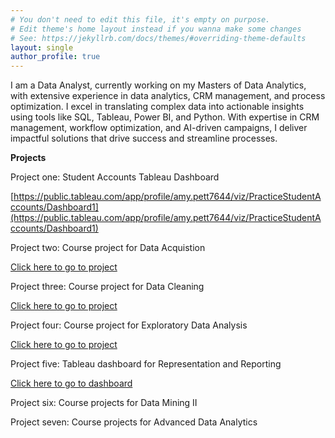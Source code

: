 ```yaml
---
# You don't need to edit this file, it's empty on purpose.
# Edit theme's home layout instead if you wanna make some changes
# See: https://jekyllrb.com/docs/themes/#overriding-theme-defaults
layout: single
author_profile: true
---
```


I am a Data Analyst, currently working on my Masters of Data Analytics, with extensive experience in data analytics, CRM management, and process optimization.  I excel in translating complex data into actionable insights using tools like SQL, Tableau, Power BI, and Python. With expertise in CRM management, workflow optimization, and AI-driven campaigns, I deliver impactful solutions that drive success and streamline processes.  

**Projects**

Project one: Student Accounts Tableau Dashboard

[https://public.tableau.com/app/profile/amy.pett7644/viz/PracticeStudentAccounts/Dashboard1](https://public.tableau.com/app/profile/amy.pett7644/viz/PracticeStudentAccounts/Dashboard1)

Project two: Course project for Data Acquistion

[Click here to go to project](_posts/2025-02-06-D205.markdown)

Project three: Course project for Data Cleaning

[Click here to go to project](_posts/2025-04-03-D206.markdown)

Project four: Course project for Exploratory Data Analysis

[Click here to go to project](_posts/2025-04-03-D207.markdown)

Project five: Tableau dashboard for Representation and Reporting

[Click here to go to dashboard](https://public.tableau.com/views/D210Dashboard_17488947015810/Dashboard1?:language=en-US&:sid=&:redirect=auth&:display_count=n&:origin=viz_share_link)

Project six: Course projects for Data Mining II

Project seven: Course projects for Advanced Data Analytics

